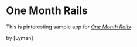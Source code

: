 # One Month Rails

This is pinteresting sample app for [*One Month Rails*](http://onemonthrails.com)

by [Lyman]
